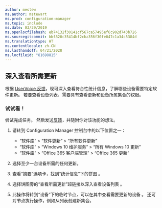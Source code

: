 ```yaml
---
author: mestew
ms.author: mstewart
ms.prod: configuration-manager
ms.topic: include
ms.date: 03/29/2019
ms.openlocfilehash: eb74132f30141cf567ca57495ef6c902d743b726
ms.sourcegitcommit: bbf820c35414bf2cba356f30fe047c1a34c5384d
ms.translationtype: HT
ms.contentlocale: zh-CN
ms.lasthandoff: 04/21/2020
ms.locfileid: "81698815"
---
```

## <a name="drill-through-required-updates"></a><a name="bkmk_req-updates"></a> 深入查看所需更新

<!--4224414-->

根据 [UserVoice 反馈](https://configurationmanager.uservoice.com/forums/300492-ideas/suggestions/19765630-show-machines-within-console-that-require-updates)，现可深入查看符合性统计信息，了解哪些设备需要特定软件更新。 若要查看设备列表，需要具有查看更新和设备所属集合的权限。  

### <a name="try-it-out"></a>试试看！

尝试完成任务。 然后发送[反馈](../../../../understand/find-help.md#product-feedback)，并随附你对该功能的想法。

1. 请转到 Configuration Manager 控制台中的以下位置之一：

   - “软件库” > “软件更新” > “所有软件更新”
   - “软件库” > “Windows 10 维护服务” > “所有 Windows 10 更新”
   - “软件库” > “Office 365 客户端管理” > “Office 365 更新”

1. 选择至少一台设备所需的任何更新。
1. 查看“摘要”选项卡，找到“统计信息”下的饼图   。
1. 选择饼图旁的“查看所需更新”超链接以深入查看设备列表  。
1. 此操作将转到“设备”下的临时节点，可以在其中查看需要更新的设备  。 还可对节点执行操作，例如从列表创建新集合。

